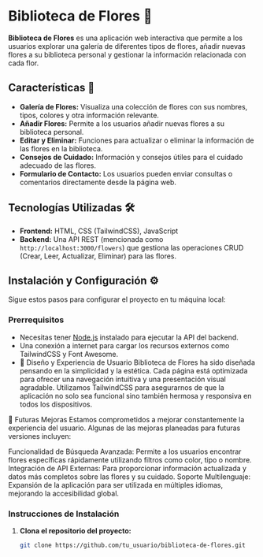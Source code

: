 
# Biblioteca de Flores 🌺

**Biblioteca de Flores** es una aplicación web interactiva que permite a los usuarios explorar una galería de diferentes tipos de flores, añadir nuevas flores a su biblioteca personal y gestionar la información relacionada con cada flor.

## Características 🚀

- **Galería de Flores:** Visualiza una colección de flores con sus nombres, tipos, colores y otra información relevante.
- **Añadir Flores:** Permite a los usuarios añadir nuevas flores a su biblioteca personal.
- **Editar y Eliminar:** Funciones para actualizar o eliminar la información de las flores en la biblioteca.
- **Consejos de Cuidado:** Información y consejos útiles para el cuidado adecuado de las flores.
- **Formulario de Contacto:** Los usuarios pueden enviar consultas o comentarios directamente desde la página web.

## Tecnologías Utilizadas 🛠️

- **Frontend:** HTML, CSS (TailwindCSS), JavaScript
- **Backend:** Una API REST (mencionada como `http://localhost:3000/flowers`) que gestiona las operaciones CRUD (Crear, Leer, Actualizar, Eliminar) para las flores.

## Instalación y Configuración ⚙️

Sigue estos pasos para configurar el proyecto en tu máquina local:

### Prerrequisitos

- Necesitas tener [Node.js](https://nodejs.org/) instalado para ejecutar la API del backend.
- Una conexión a internet para cargar los recursos externos como TailwindCSS y Font Awesome.
- 🎨 Diseño y Experiencia de Usuario
Biblioteca de Flores ha sido diseñada pensando en la simplicidad y la estética. Cada página está optimizada para ofrecer una navegación intuitiva y una presentación visual agradable. Utilizamos TailwindCSS para asegurarnos de que la aplicación no solo sea funcional sino también hermosa y responsiva en todos los dispositivos.

🌿 Futuras Mejoras
Estamos comprometidos a mejorar constantemente la experiencia del usuario. Algunas de las mejoras planeadas para futuras versiones incluyen:

Funcionalidad de Búsqueda Avanzada: Permite a los usuarios encontrar flores específicas rápidamente utilizando filtros como color, tipo o nombre.
Integración de API Externas: Para proporcionar información actualizada y datos más completos sobre las flores y su cuidado.
Soporte Multilenguaje: Expansión de la aplicación para ser utilizada en múltiples idiomas, mejorando la accesibilidad global.

### Instrucciones de Instalación

1. **Clona el repositorio del proyecto:**
   ```bash
   git clone https://github.com/tu_usuario/biblioteca-de-flores.git

